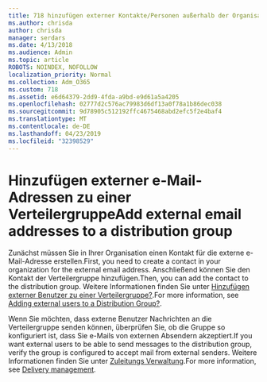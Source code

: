 ```yaml
---
title: 718 hinzufügen externer Kontakte/Personen außerhalb der Organisation zu einer Verteilerliste
ms.author: chrisda
author: chrisda
manager: serdars
ms.date: 4/13/2018
ms.audience: Admin
ms.topic: article
ROBOTS: NOINDEX, NOFOLLOW
localization_priority: Normal
ms.collection: Adm_O365
ms.custom: 718
ms.assetid: e6d64379-2dd9-4fda-a9bd-e9d61a5a4205
ms.openlocfilehash: 02777d2c576ac79983d6df13a0f78a1b86dec038
ms.sourcegitcommit: 9d78905c512192ffc4675468abd2efc5f2e4baf4
ms.translationtype: MT
ms.contentlocale: de-DE
ms.lasthandoff: 04/23/2019
ms.locfileid: "32398529"
---
```

# <a name="add-external-email-addresses-to-a-distribution-group"></a><span data-ttu-id="962ec-102">Hinzufügen externer e-Mail-Adressen zu einer Verteilergruppe</span><span class="sxs-lookup"><span data-stu-id="962ec-102">Add external email addresses to a distribution group</span></span>

<span data-ttu-id="962ec-103">Zunächst müssen Sie in Ihrer Organisation einen Kontakt für die externe e-Mail-Adresse erstellen.</span><span class="sxs-lookup"><span data-stu-id="962ec-103">First, you need to create a contact in your organization for the external email address.</span></span> <span data-ttu-id="962ec-104">Anschließend können Sie den Kontakt der Verteilergruppe hinzufügen.</span><span class="sxs-lookup"><span data-stu-id="962ec-104">Then, you can add the contact to the distribution group.</span></span> <span data-ttu-id="962ec-105">Weitere Informationen finden Sie unter [Hinzufügen externer Benutzer zu einer Verteilergruppe?](https://support.office.com/client/caa0f310-0bb7-48e3-8ad2-cb358b53bbba).</span><span class="sxs-lookup"><span data-stu-id="962ec-105">For more information, see [Adding external users to a Distribution Group?](https://support.office.com/client/caa0f310-0bb7-48e3-8ad2-cb358b53bbba).</span></span>

<span data-ttu-id="962ec-106">Wenn Sie möchten, dass externe Benutzer Nachrichten an die Verteilergruppe senden können, überprüfen Sie, ob die Gruppe so konfiguriert ist, dass Sie e-Mails von externen Absendern akzeptiert.</span><span class="sxs-lookup"><span data-stu-id="962ec-106">If you want external users to be able to send messages to the distribution group, verify the group is configured to accept mail from external senders.</span></span> <span data-ttu-id="962ec-107">Weitere Informationen finden Sie unter [Zuleitungs Verwaltung](https://technet.microsoft.com/library/bb124513.aspx#deliverymanagement).</span><span class="sxs-lookup"><span data-stu-id="962ec-107">For more information, see [Delivery management](https://technet.microsoft.com/library/bb124513.aspx#deliverymanagement).</span></span>
